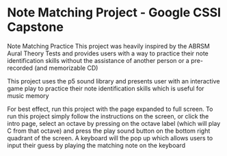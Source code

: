 # Note Matching Project - Google CSSI Capstone

Note Matching Practice
This project was heavily inspired by the ABRSM Aural Theory Tests and provides users with a way to practice their note identification skills without the assistance of another person or a pre-recorded (and memorizable CD)

This project uses the p5 sound library and presents user with an interactive game play to practice their note identification skills which is useful for music memory

For best effect, run this project with the page expanded to full screen. To run this project simply follow the instructions on the screen, or click the intro page, select an octave by pressing on the octave label (which will play C from that octave) and press the play sound button on the bottom right quadrant of the screen. A keyboard will the pop up which allows users to input their guess by playing the matching note on the keyboard
